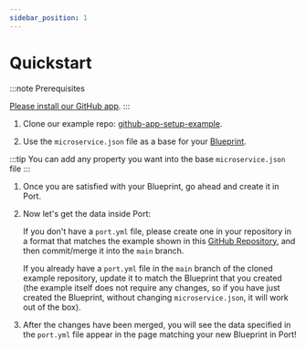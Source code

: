 ```yaml
---
sidebar_position: 1
---
```


# Quickstart

:::note Prerequisites

[Please install our GitHub app](../../git-provider/github-exporter/installation.md).
:::

1. Clone our example repo: [github-app-setup-example](https://github.com/port-labs/github-app-setup-example).

2. Use the `microservice.json` file as a base for your [Blueprint](../../../define-your-data-model/setup-blueprint/setup-blueprint.md).

:::tip
You can add any property you want into the base `microservice.json` file
:::

1. Once you are satisfied with your Blueprint, go ahead and create it in Port.

2. Now let's get the data inside Port:

   If you don't have a `port.yml` file, please create one in your repository in a format that matches the example shown in this [GitHub Repository](https://github.com/port-labs/github-app-setup-example/blob/main/port.yml), and then commit/merge it into the `main` branch.

   If you already have a `port.yml` file in the `main` branch of the cloned example repository, update it to match the Blueprint that you created (the example itself does not require any changes, so if you have just created the Blueprint, without changing `microservice.json`, it will work out of the box).

3. After the changes have been merged, you will see the data specified in the `port.yml` file appear in the page matching your new Blueprint in Port!
